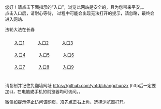 您好！请点击下面指示的“入口”，浏览此网站是安全的，且为您带来平安。。 <br/>
点击入口后，请耐心等待， 过程中可能会出现无法打开的提示，请忽略，最终会进入网站. </br>

法轮大法在长春<br/>
<div style="padding:10px"><a style="margin:20px" target="_blank" href="https://d213j4do49sybs.cloudfront.net/2Qpsp?rcoflnj" id="ccLink1" rel="nofollow">入口1</a> <a target="_blank" style="margin:20px" href="https://d11duob1h1cijf.cloudfront.net/2Qpsp?cosuq" id="ccLink2" rel="nofollow">入口2</a> <a style="margin:20px" target="_blank" href="https://d1qodmn1isq3nt.cloudfront.net/2Qpsp?sthxkung" id="ccLink3" rel="nofollow">入口3</a></div>

<div style="padding:10px" ><a style="margin:20px" target="_blank" href="https://d213j4do49sybs.cloudfront.net/2Qpsp?rcoflnj" id="ccLink4" rel="nofollow">入口4</a> <a style="margin:20px" href="https://d11duob1h1cijf.cloudfront.net/2Qpsp?cosuq" target="_blank" id="ccLink5" rel="nofollow">入口5</a> <a style="margin:20px" href="https://d1qodmn1isq3nt.cloudfront.net/2Qpsp?sthxkung" target="_blank" id="ccLink6" rel="nofollow">入口6</a></div>

<div style="padding:10px"><a style="margin:20px" target="_blank" href="https://d213j4do49sybs.cloudfront.net/2Qpsp?rcoflnj" id="ccLink7" rel="nofollow">入口7</a> <a style="margin:20px" href="https://d11duob1h1cijf.cloudfront.net/2Qpsp?cosuq" target="_blank" id="ccLink8" rel="nofollow">入口8</a> <a style="margin:20px" target="_blank" href="https://d1qodmn1isq3nt.cloudfront.net/2Qpsp?sthxkung" id="ccLink9" rel="nofollow">入口9</a></div>

<br/>



请复制并记住免翻墙网址 https://github.com/yntd/changchunzx (http后一定要加s)，在电脑或手机的浏览器均可访问。。<br/>

微信如提示停止访问该网页，须先点击右上角，选择浏览器打开。
